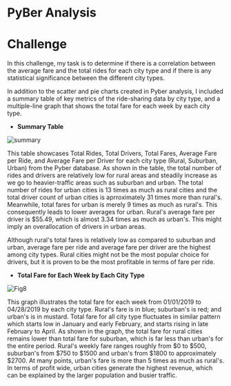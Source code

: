 # PyBer Analysis
# Challenge
In this challenge, my task is to determine if there is a correlation between the average fare and the total rides for each city type and if there is any statistical significance between the different city types.

In addition to the scatter and pie charts created in Pyber analysis, I included a summary table of key metrics of the ride-sharing data by city type, and a multiple-line graph that shows the total fare for each week by each city type.

- **Summary Table**

![summary](https://github.com/Thinguyen23/Thi_Nguyen_PyBer_Analysis/blob/master/analysis/summary.png)

This table showcases Total Rides, Total Drivers, Total Fares, Average Fare per Ride, and Average Fare per Driver for each city type (Rural, Suburban, Urban) from the Pyber database. As shown in the table, the total number of rides and drivers are relatively low for rural areas and steadily increase as we go to heavier-traffic areas such as suburban and urban. The total number of rides for urban cities is 13 times as much as rural cities and the total driver count of urban cities is aprroximately 31 times more than rural's. Meanwhile, total fares for urban is merely 9 times as much as rural's. This consequently leads to lower averages for urban. Rural's average fare per driver is $55.49, which is almost 3.34 times as much as urban's. This might imply an overallocation of drivers in urban areas. 

Although rural's total fares is relatively low as compared to suburban and urban, average fare per ride and average fare per driver are the highest among city types. Rural cities might not be the most popular choice for drivers, but it is proven to be the most profitable in terms of fare per ride. 


- **Total Fare for Each Week by Each City Type**

![Fig8](https://github.com/Thinguyen23/Thi_Nguyen_PyBer_Analysis/blob/master/analysis/Fig8.png)

This graph illustrates the total fare for each week from 01/01/2019 to 04/28/2019 by each city type. Rural's fare is in blue; suburban's is red; and urban's is in mustard. Total fare for all city type fluctuates in similar pattern which starts low in January and early February, and starts rising in late February to April. As shown in the graph, the total fare for rural cities remains lower than total fare for suburban, which is far less than urban's for the entire period. Rural's weekly fare ranges roughly from $0 to $500, suburban's from $750 to $1500 and urban's from $1800 to approximately $2700. At many points, urban's fare is more than 5 times as much as rural's. In terms of profit wide, urban cities generate the highest revenue, which can be explained by the larger population and busier traffic.  
